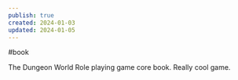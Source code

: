 ```yaml
---
publish: true
created: 2024-01-03
updated: 2024-01-05
---
```

#book

The Dungeon World Role playing game core book. Really cool game. 
